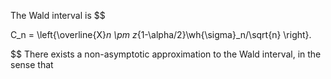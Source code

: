 The Wald interval is 
$$

C_n = \left\{\overline{X}_n \pm z_{1-\alpha/2}\wh{\sigma}_n/\sqrt{n} \right\}.

$$
There exists a non-asymptotic approximation to the Wald interval, in the sense that 
